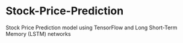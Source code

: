 # Stock-Price-Prediction
Stock Price Prediction model using TensorFlow and Long Short-Term Memory (LSTM) networks

